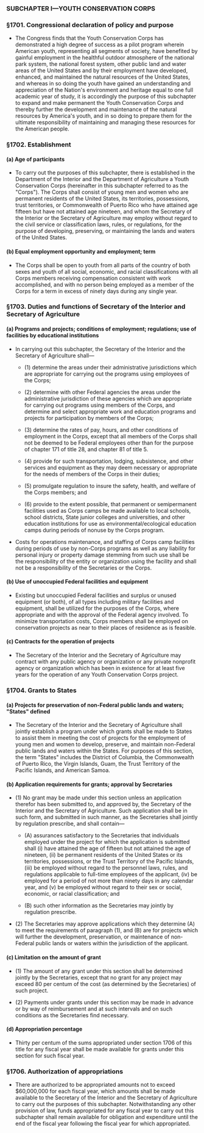 ### SUBCHAPTER I—YOUTH CONSERVATION CORPS

### §1701. Congressional declaration of policy and purpose
* The Congress finds that the Youth Conservation Corps has demonstrated a high degree of success as a pilot program wherein American youth, representing all segments of society, have benefited by gainful employment in the healthful outdoor atmosphere of the national park system, the national forest system, other public land and water areas of the United States and by their employment have developed, enhanced, and maintained the natural resources of the United States, and whereas in so doing the youth have gained an understanding and appreciation of the Nation's environment and heritage equal to one full academic year of study, it is accordingly the purpose of this subchapter to expand and make permanent the Youth Conservation Corps and thereby further the development and maintenance of the natural resources by America's youth, and in so doing to prepare them for the ultimate responsibility of maintaining and managing these resources for the American people.

### §1702. Establishment
#### (a) Age of participants
* To carry out the purposes of this subchapter, there is established in the Department of the Interior and the Department of Agriculture a Youth Conservation Corps (hereinafter in this subchapter referred to as the "Corps"). The Corps shall consist of young men and women who are permanent residents of the United States, its territories, possessions, trust territories, or Commonwealth of Puerto Rico who have attained age fifteen but have not attained age nineteen, and whom the Secretary of the Interior or the Secretary of Agriculture may employ without regard to the civil service or classification laws, rules, or regulations, for the purpose of developing, preserving, or maintaining the lands and waters of the United States.

#### (b) Equal employment opportunity and employment; term
* The Corps shall be open to youth from all parts of the country of both sexes and youth of all social, economic, and racial classifications with all Corps members receiving compensation consistent with work accomplished, and with no person being employed as a member of the Corps for a term in excess of ninety days during any single year.

### §1703. Duties and functions of Secretary of the Interior and Secretary of Agriculture
#### (a) Programs and projects; conditions of employment; regulations; use of facilities by educational institutions
* In carrying out this subchapter, the Secretary of the Interior and the Secretary of Agriculture shall—

  * (1) determine the areas under their administrative jurisdictions which are appropriate for carrying out the programs using employees of the Corps;

  * (2) determine with other Federal agencies the areas under the administrative jurisdiction of these agencies which are appropriate for carrying out programs using members of the Corps, and determine and select appropriate work and education programs and projects for participation by members of the Corps;

  * (3) determine the rates of pay, hours, and other conditions of employment in the Corps, except that all members of the Corps shall not be deemed to be Federal employees other than for the purpose of chapter 171 of title 28, and chapter 81 of title 5.

  * (4) provide for such transportation, lodging, subsistence, and other services and equipment as they may deem necessary or appropriate for the needs of members of the Corps in their duties;

  * (5) promulgate regulation to insure the safety, health, and welfare of the Corps members; and

  * (6) provide to the extent possible, that permanent or semipermanent facilities used as Corps camps be made available to local schools, school districts, State junior colleges and universities, and other education institutions for use as environmental/ecological education camps during periods of nonuse by the Corps program.


* Costs for operations maintenance, and staffing of Corps camp facilities during periods of use by non-Corps programs as well as any liability for personal injury or property damage stemming from such use shall be the responsibility of the entity or organization using the facility and shall not be a responsibility of the Secretaries or the Corps.

#### (b) Use of unoccupied Federal facilities and equipment
* Existing but unoccupied Federal facilities and surplus or unused equipment (or both), of all types including military facilities and equipment, shall be utilized for the purposes of the Corps, where appropriate and with the approval of the Federal agency involved. To minimize transportation costs, Corps members shall be employed on conservation projects as near to their places of residence as is feasible.

#### (c) Contracts for the operation of projects
* The Secretary of the Interior and the Secretary of Agriculture may contract with any public agency or organization or any private nonprofit agency or organization which has been in existence for at least five years for the operation of any Youth Conservation Corps project.

### §1704. Grants to States
#### (a) Projects for preservation of non-Federal public lands and waters; "States" defined
* The Secretary of the Interior and the Secretary of Agriculture shall jointly establish a program under which grants shall be made to States to assist them in meeting the cost of projects for the employment of young men and women to develop, preserve, and maintain non-Federal public lands and waters within the States. For purposes of this section, the term "States" includes the District of Columbia, the Commonwealth of Puerto Rico, the Virgin Islands, Guam, the Trust Territory of the Pacific Islands, and American Samoa.

#### (b) Application requirements for grants; approval by Secretaries
* (1) No grant may be made under this section unless an application therefor has been submitted to, and approved by, the Secretary of the Interior and the Secretary of Agriculture. Such application shall be in such form, and submitted in such manner, as the Secretaries shall jointly by regulation prescribe, and shall contain—

  * (A) assurances satisfactory to the Secretaries that individuals employed under the project for which the application is submitted shall (i) have attained the age of fifteen but not attained the age of nineteen, (ii) be permanent residents of the United States or its territories, possessions, or the Trust Territory of the Pacific Islands, (iii) be employed without regard to the personnel laws, rules, and regulations applicable to full-time employees of the applicant, (iv) be employed for a period of not more than ninety days in any calendar year, and (v) be employed without regard to their sex or social, economic, or racial classification; and

  * (B) such other information as the Secretaries may jointly by regulation prescribe.


* (2) The Secretaries may approve applications which they determine (A) to meet the requirements of paragraph (1), and (B) are for projects which will further the development, preservation, or maintenance of non-Federal public lands or waters within the jurisdiction of the applicant.

#### (c) Limitation on the amount of grant
* (1) The amount of any grant under this section shall be determined jointly by the Secretaries, except that no grant for any project may exceed 80 per centum of the cost (as determined by the Secretaries) of such project.

* (2) Payments under grants under this section may be made in advance or by way of reimbursement and at such intervals and on such conditions as the Secretaries find necessary.

#### (d) Appropriation percentage
* Thirty per centum of the sums appropriated under section 1706 of this title for any fiscal year shall be made available for grants under this section for such fiscal year.

### §1706. Authorization of appropriations
* There are authorized to be appropriated amounts not to exceed $60,000,000 for each fiscal year, which amounts shall be made available to the Secretary of the Interior and the Secretary of Agriculture to carry out the purposes of this subchapter. Notwithstanding any other provision of law, funds appropriated for any fiscal year to carry out this subchapter shall remain available for obligation and expenditure until the end of the fiscal year following the fiscal year for which appropriated.